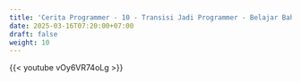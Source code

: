 ```yaml
---
title: 'Cerita Programmer - 10 - Transisi Jadi Programmer - Belajar Bahasa Pemrograman Apa'
date: 2025-03-16T07:20:00+07:00
draft: false
weight: 10
---
```


{{< youtube vOy6VR74oLg >}}
